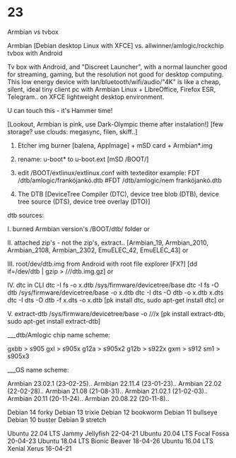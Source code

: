 # 23
Armbian vs  tvbox

Armbian [Debian desktop Linux with XFCE] vs. allwinner/amlogic/rockchip tvbox with Android

Tv box with Android, and "Discreet Launcher", with a normal launcher good for streaming, gaming, but the resolution not good for desktop computing.
This low energy device with lan/bluetooth/wifi/audio/"4K" is like a cheap, silent, ideal tiny client pc with Armbian Linux + LibreOffice, Firefox ESR, Telegram.. on XFCE lightweight desktop environment.

U can touch this - it's Hammer time!

[Lookout, Armbian is pink, use Dark-Olympic theme after instalation!]
[few storage? use clouds: megasync, filen, skiff..]

1. Etcher img burner [balena, AppImage] + mSD card + Armbian*.img

2. rename: u-boot* to u-boot.ext
[mSD /BOOT/]

3. edit /BOOT/extlinux/extlinux.conf with texteditor
example:
FDT /dtb/amlogic/frankójankó.dtb
#FDT /dtb/amlogic/nem frankójankó.dtb

4. The DTB
[DeviceTree Compiler (DTC), device tree blob (DTB), device tree source (DTS), device tree overlay (DTO)]

dtb sources:

I. burned Armbian version's /BOOT/dtb/ folder
or

II. attached zip's - not the zip's, extract..
[Armbian_19, Armbian_2010, Armbian_2108, Armbian_2302, EmuELEC_42, EmuELEC_43]
or

III. root/dev/dtb.img from Android with root file explorer [FX?]
[dd if=/dev/dtb | gzip > /*/*/dtb.img.gz]
or

IV. dtc in CLI
dtc -I fs -o x.dtb /sys/firmware/devicetree/base
dtc -I fs -O dtb /sys/firmware/devicetree/base -o x.dtb
dtc -I dts -O dtb -o x.dtb x.dts
dtc -I dts -O dtb -f x.dts -o x.dtb
[pk install dtc, sudo apt-get install dtc]
or

V. 
extract-dtb /sys/firmware/devicetree/base -o /*/*/x
[pk install extract-dtb, sudo apt-get install extract-dtb]


___dtb/Amlogic chip name scheme:

gxbb > s905
gxl > s905x
g12a > s905x2
g12b > s922x
gxm > s912
sm1 > s905x3

___OS name scheme:

Armbian 23.02.1 (23-02-25)..
Armbian 22.11.4 (23-01-23)..
Armbian 22.02 (22-02-28)..
Armbian 21.08 (21-08-31)..
Armbian 21.02.1 (21-02-03)..
Armbian 20.11 (20-11-24)..
Armbian 20.08.22 (20-11-8)..

Debian 14 forky
Debian 13 trixie
Debian 12 bookworm 
Debian 11 bullseye
Debian 10 buster
Debian 9 stretch

Ubuntu 22.04 LTS Jammy Jellyfish 22-04-21
Ubuntu 20.04 LTS Focal Fossa 20-04-23
Ubuntu 18.04 LTS Bionic Beaver 18-04-26
Ubuntu 16.04 LTS Xenial Xerus 16-04-21



